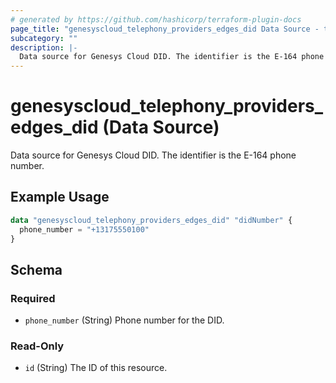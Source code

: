 ```yaml
---
# generated by https://github.com/hashicorp/terraform-plugin-docs
page_title: "genesyscloud_telephony_providers_edges_did Data Source - terraform-provider-genesyscloud"
subcategory: ""
description: |-
  Data source for Genesys Cloud DID. The identifier is the E-164 phone number.
---
```


# genesyscloud_telephony_providers_edges_did (Data Source)

Data source for Genesys Cloud DID. The identifier is the E-164 phone number.

## Example Usage

```terraform
data "genesyscloud_telephony_providers_edges_did" "didNumber" {
  phone_number = "+13175550100"
}
```

<!-- schema generated by tfplugindocs -->
## Schema

### Required

- `phone_number` (String) Phone number for the DID.

### Read-Only

- `id` (String) The ID of this resource.
